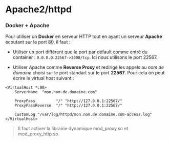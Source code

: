 <!-- TITLE: Web Server -->
<!-- SUBTITLE: Knowledge about server -->

# Apache2/httpd

### Docker + Apache

Pour utiliser un **Docker** en serveur HTTP tout en ayant un serveur **Apache** écoutant sur le port 80, il faut : 

* Utiliser un port différent que le port par défault comme entré du container : `0.0.0.0:22567->3000/tcp`. Ici nous utilisons le port 22567.

* Utiliser Apache comme **Reverse Proxy** et redirigé les appels au *nom de domaine* choisi sur le port standart sur le port **22567**. Pour cela on peut écrire le virtual host suivant :


```apache_conf
<VirtualHost *:80>
    ServerName  "mon.nom.de.domaine.com" 

    ProxyPass         "/" "http://127.0.0.1:22567/"
    ProxyPassReverse  "/" "http://127.0.0.1:22567/" 

    CustomLog "/var/log/httpd/mon.nom.de.domaine.com-access.log"
</VirtualHost>
```

> Il faut activer la librairie dynamique mod_proxy.so et mod_proxy_http.so.
